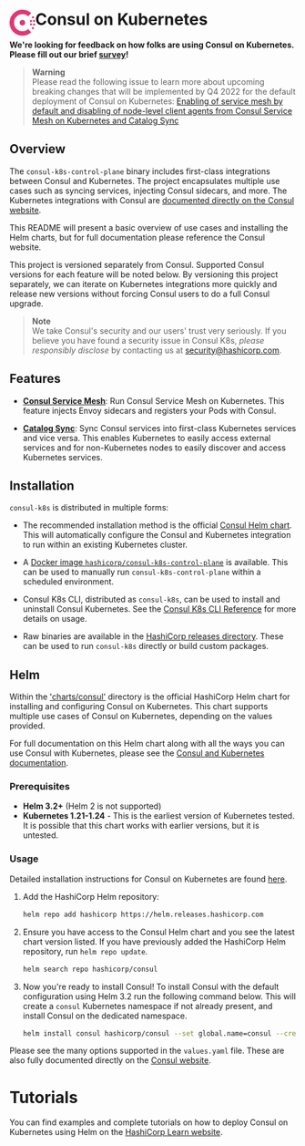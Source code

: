 <h1>
  <img src="./assets/logo.svg" align="left" height="46px" alt="Consul logo"/>
  <span>Consul on Kubernetes</span>
</h1>

 **We're looking for feedback on how folks are using Consul on Kubernetes. Please fill out our brief [survey](https://hashicorp.sjc1.qualtrics.com/jfe/form/SV_4MANbw1BUku7YhL)!** 
 
> **Warning**  
> Please read the following issue to learn more about upcoming breaking changes that will be implemented by Q4 2022 for the default deployment of Consul on Kubernetes: [Enabling of service mesh by default and disabling of node-level client agents from Consul Service Mesh on Kubernetes and Catalog Sync](https://github.com/hashicorp/consul-k8s/issues/1438)

## Overview

The `consul-k8s-control-plane` binary includes first-class integrations between Consul and
Kubernetes. The project encapsulates multiple use cases such as syncing
services, injecting Consul sidecars, and more.
The Kubernetes integrations with Consul are
[documented directly on the Consul website](https://www.consul.io/docs/platform/k8s/index.html).

This README will present a basic overview of use cases and installing the Helm charts, but for full documentation please reference the Consul website.

This project is versioned separately from Consul. Supported Consul versions
for each feature will be noted below. By versioning this project separately,
we can iterate on Kubernetes integrations more quickly and release new versions
without forcing Consul users to do a full Consul upgrade.

> **Note**  
> We take Consul's security and our users' trust very seriously. If
you believe you have found a security issue in Consul K8s, _please responsibly disclose_
by contacting us at [security@hashicorp.com](mailto:security@hashicorp.com).

## Features
    
  * [**Consul Service Mesh**](https://www.consul.io/docs/k8s/connect):
    Run Consul Service Mesh on Kubernetes. This feature
    injects Envoy sidecars and registers your Pods with Consul.
    
  * [**Catalog Sync**](https://www.consul.io/docs/k8s/service-sync):
    Sync Consul services into first-class Kubernetes services and vice versa.
    This enables Kubernetes to easily access external services and for
    non-Kubernetes nodes to easily discover and access Kubernetes services.

## Installation

`consul-k8s` is distributed in multiple forms:

  * The recommended installation method is the official
    [Consul Helm chart](https://github.com/hashicorp/consul-k8s/tree/main/charts/consul). This will
    automatically configure the Consul and Kubernetes integration to run within
    an existing Kubernetes cluster.

  * A [Docker image `hashicorp/consul-k8s-control-plane`](https://hub.docker.com/r/hashicorp/consul-k8s-control-plane) is available. This can be used to manually run `consul-k8s-control-plane` within a scheduled environment.

  * Consul K8s CLI, distributed as `consul-k8s`, can be used to install and uninstall Consul Kubernetes. See the [Consul K8s CLI Reference](https://www.consul.io/docs/k8s/k8s-cli) for more details on usage. 

  * Raw binaries are available in the [HashiCorp releases directory](https://releases.hashicorp.com/consul-k8s/).
    These can be used to run `consul-k8s` directly or build custom packages.

## Helm

Within the ['charts/consul'](charts/consul) directory is the official HashiCorp Helm chart for installing
and configuring Consul on Kubernetes. This chart supports multiple use
cases of Consul on Kubernetes, depending on the values provided.

For full documentation on this Helm chart along with all the ways you can
use Consul with Kubernetes, please see the
[Consul and Kubernetes documentation](https://www.consul.io/docs/platform/k8s/index.html).

### Prerequisites
  * **Helm 3.2+** (Helm 2 is not supported)
  * **Kubernetes 1.21-1.24** - This is the earliest version of Kubernetes tested.
    It is possible that this chart works with earlier versions, but it is
    untested.

### Usage

Detailed installation instructions for Consul on Kubernetes are found [here](https://www.consul.io/docs/k8s/installation/overview). 

1. Add the HashiCorp Helm repository:
   
    ``` bash
    helm repo add hashicorp https://helm.releases.hashicorp.com
    ```
    
2. Ensure you have access to the Consul Helm chart and you see the latest chart version listed. If you have previously added the 
   HashiCorp Helm repository, run `helm repo update`. 

    ``` bash
    helm search repo hashicorp/consul
    ```

3. Now you're ready to install Consul! To install Consul with the default configuration using Helm 3.2 run the following command below.
   This will create a `consul` Kubernetes namespace if not already present, and install Consul on the dedicated namespace. 
 
   ``` bash
   helm install consul hashicorp/consul --set global.name=consul --create-namespace -n consul

Please see the many options supported in the `values.yaml`
file. These are also fully documented directly on the
[Consul website](https://www.consul.io/docs/platform/k8s/helm.html).

# Tutorials

You can find examples and complete tutorials on how to deploy Consul on 
Kubernetes using Helm on the [HashiCorp Learn website](https://learn.hashicorp.com/collections/consul/kubernetes).
